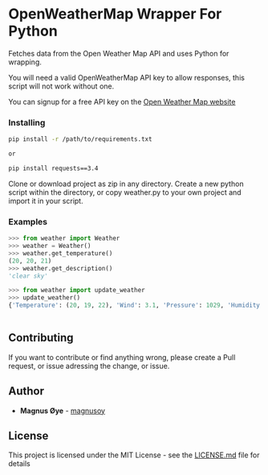 # OpenWeatherMap Wrapper For Python
Fetches data from the Open Weather Map API and uses Python for wrapping.


You will need a valid OpenWeatherMap API key to allow responses, this script will not work without one.

You can signup for a free API key on the [Open Weather Map website](https://openweathermap.org/)


### Installing

```bash
pip install -r /path/to/requirements.txt

or

pip install requests==3.4
```


Clone or download project as zip in any directory.
Create a new python script within the directory, or copy
weather.py to your own project and import it in your
script.

### Examples

```python
>>> from weather import Weather
>>> weather = Weather()
>>> weather.get_temperature()
(20, 20, 21)
>>> weather.get_description()
'clear sky'

```

```python
>>> from weather import update_weather
>>> update_weather()
{'Temperature': (20, 19, 22), 'Wind': 3.1, 'Pressure': 1029, 'Humidity': 30, 'Description': 'clear sky', 'Sunrise': '05:43:30', 'Sunset': '22:21:48', 'City': 'London', 'Country': 'UK'}
		
```

## Contributing

If you want to contribute or find anything wrong, please create a Pull request, or issue adressing the change, or issue.


## Author

* **Magnus Øye** - [magnusoy](https://github.com/magnusoy)


## License

This project is licensed under the MIT License - see the [LICENSE.md](https://github.com/magnusoy/Arduino-with-Python/blob/master/LICENSE) file for details
